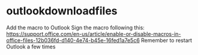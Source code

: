 # outlookdownloadfiles
Add the macro to Outlook
Sign the macro following this: https://support.office.com/en-us/article/enable-or-disable-macros-in-office-files-12b036fd-d140-4e74-b45e-16fed1a7e5c6
Remember to restart Outlook a few times
